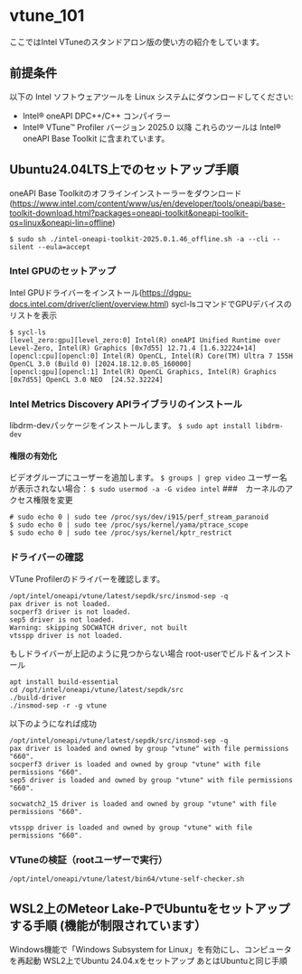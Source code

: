# vtune_101
ここではIntel VTuneのスタンドアロン版の使い方の紹介をしています。

## 前提条件
以下の Intel ソフトウェアツールを Linux システムにダウンロードしてください:
- Intel® oneAPI DPC++/C++ コンパイラー
- Intel® VTune™ Profiler バージョン 2025.0 以降
これらのツールは Intel® oneAPI Base Toolkit に含まれています。

## Ubuntu24.04LTS上でのセットアップ手順
oneAPI Base Toolkitのオフラインインストーラーをダウンロード(https://www.intel.com/content/www/us/en/developer/tools/oneapi/base-toolkit-download.html?packages=oneapi-toolkit&oneapi-toolkit-os=linux&oneapi-lin=offline)
```
$ sudo sh ./intel-oneapi-toolkit-2025.0.1.46_offline.sh -a --cli --silent --eula=accept
```
### Intel GPUのセットアップ
Intel GPUドライバーをインストール(https://dgpu-docs.intel.com/driver/client/overview.html)
sycl-lsコマンドでGPUデバイスのリストを表示
```
$ sycl-ls
[level_zero:gpu][level_zero:0] Intel(R) oneAPI Unified Runtime over Level-Zero, Intel(R) Graphics [0x7d55] 12.71.4 [1.6.32224+14]
[opencl:cpu][opencl:0] Intel(R) OpenCL, Intel(R) Core(TM) Ultra 7 155H OpenCL 3.0 (Build 0) [2024.18.12.0.05_160000]
[opencl:gpu][opencl:1] Intel(R) OpenCL Graphics, Intel(R) Graphics [0x7d55] OpenCL 3.0 NEO  [24.52.32224]
```
### Intel Metrics Discovery APIライブラリのインストール
libdrm-devパッケージをインストールします。
``` $ sudo apt install libdrm-dev ```
#### 権限の有効化
ビデオグループにユーザーを追加します。
``` $ groups | grep video ```
ユーザー名が表示されない場合：
``` $ sudo usermod -a -G video intel ```
###　カーネルのアクセス権限を変更
```
# sudo echo 0 | sudo tee /proc/sys/dev/i915/perf_stream_paranoid
$ sudo echo 0 | sudo tee /proc/sys/kernel/yama/ptrace_scope
$ sudo echo 0 | sudo tee /proc/sys/kernel/kptr_restrict
```

### ドライバーの確認
VTune Profilerのドライバーを確認します。

```
/opt/intel/oneapi/vtune/latest/sepdk/src/insmod-sep -q
pax driver is not loaded.
socperf3 driver is not loaded.
sep5 driver is not loaded.
Warning: skipping SOCWATCH driver, not built
vtsspp driver is not loaded.
```
もしドライバーが上記のように見つからない場合
root-userでビルド＆インストール
```
apt install build-essential
cd /opt/intel/oneapi/vtune/latest/sepdk/src
./build-driver
./insmod-sep -r -g vtune
```
以下のようになれば成功
```
/opt/intel/oneapi/vtune/latest/sepdk/src/insmod-sep -q
pax driver is loaded and owned by group "vtune" with file permissions "660".
socperf3 driver is loaded and owned by group "vtune" with file permissions "660".
sep5 driver is loaded and owned by group "vtune" with file permissions "660".

socwatch2_15 driver is loaded and owned by group "vtune" with file permissions "660".

vtsspp driver is loaded and owned by group "vtune" with file permissions "660".
```

### VTuneの検証（rootユーザーで実行）
```
/opt/intel/oneapi/vtune/latest/bin64/vtune-self-checker.sh
```


## WSL2上のMeteor Lake-PでUbuntuをセットアップする手順 (機能が制限されています）
Windows機能で「Windows Subsystem for Linux」を有効にし、コンピュータを再起動
WSL2上でUbuntu 24.04.xをセットアップ
あとはUbuntuと同じ手順
